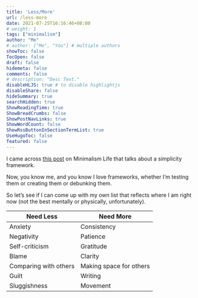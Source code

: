 ```yaml
---
title: 'Less/More'
url: /less-more
date: 2021-07-25T16:16:46+08:00
# weight: 1
tags: ["minimalism"]
author: "Me"
# author: ["Me", "You"] # multiple authors
showToc: false
TocOpen: false
draft: false
hidemeta: false
comments: false
# description: "Desc Text."
disableHLJS: true # to disable highlightjs
disableShare: false
hideSummary: true
searchHidden: true
ShowReadingTime: true
ShowBreadCrumbs: false
ShowPostNavLinks: true
ShowWordCount: false
ShowRssButtonInSectionTermList: true
UseHugoToc: false
featured: false
---
```


I came across [this post](https://minimalism.life/journal/constructing-a-simplicity-framework) on Minimalism Life that talks about a simplicity framework.

Now, you know me, and you know I love frameworks, whether I’m testing them or creating them or debunking them.

So let’s see if I can come up with my own list that reflects where I am right now (not the best mentally or physically, unfortunately).

| Need Less                   | Need More                     |
|-----------------------------|-------------------------------|
| Anxiety                     | Consistency                   |
| Negativity                  | Patience                      |
| Self-criticism              | Gratitude                     |
| Blame                       | Clarity                       |
| Comparing with others | Making space for others |
| Guilt                       | Writing                       |
| Sluggishness                | Movement                      |